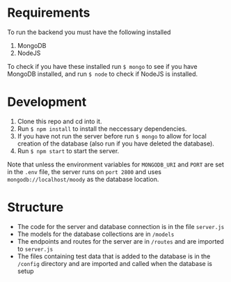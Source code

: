 # Requirements

To run the backend you must have the following installed
1. MongoDB
2. NodeJS

To check if you have these installed run
`$ mongo` to see if you have MongoDB installed, and run `$ node` to check if NodeJS is installed. 

# Development

1. Clone this repo and cd into it.
2. Run `$ npm install` to install the neccessary dependencies.
3. If you have not run the server before run `$ mongo` to allow for local creation of the database (also run if you have deleted the database).
3. Run `$ npm start` to start the server.

Note that unless the environment variables for `MONGODB_URI` and `PORT` are set in the `.env` file, the server runs on `port 2800` and uses `mongodb://localhost/moody` as the database location.

# Structure

- The code for the server and database connection is in the file `server.js`
- The models for the database collections are in `/models`
- The endpoints and routes for the server are in `/routes` and are imported to `server.js`
- The files containing test data that is added to the database is in the `/config` directory and are imported and called when the database is setup
